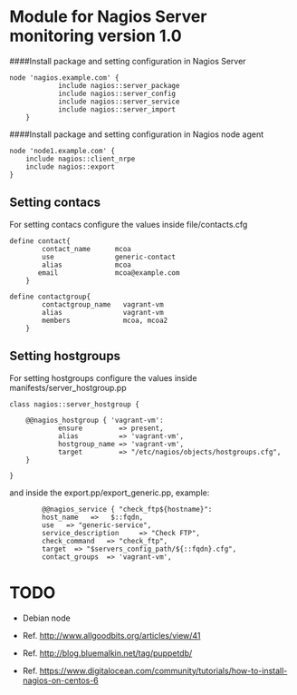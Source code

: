 Module for Nagios Server monitoring version 1.0
==============================================

####Install package and setting configuration in Nagios Server

	node 'nagios.example.com' {
                include nagios::server_package
                include nagios::server_config
                include nagios::server_service
                include nagios::server_import
        }


####Install package and setting configuration in Nagios node agent
	
	node 'node1.example.com' {
 		include nagios::client_nrpe
 		include nagios::export
	}



## Setting contacs

For setting contacs configure the values inside file/contacts.cfg


	define contact{
        	contact_name      mcoa
	        use               generic-contact
        	alias             mcoa
 	       email              mcoa@example.com
        }

	define contactgroup{
        	contactgroup_name   vagrant-vm
        	alias               vagrant-vm
        	members             mcoa, mcoa2
    	}

## Setting hostgroups

For setting hostgroups configure the values inside manifests/server_hostgroup.pp


	class nagios::server_hostgroup {

		@@nagios_hostgroup { 'vagrant-vm':
	    		ensure         => present,
    			alias          => 'vagrant-vm',
    			hostgroup_name => 'vagrant-vm',
    			target         => "/etc/nagios/objects/hostgroups.cfg",
  		}

	}	

and inside the export.pp/export_generic.pp, example:


		    @@nagios_service { "check_ftp${hostname}":
			host_name   =>   $::fqdn,
			use   => "generic-service",
			service_description     => "Check FTP",
			check_command   => "check_ftp",
			target  => "$servers_config_path/${::fqdn}.cfg",
			contact_groups  => 'vagrant-vm',




TODO
====
- Debian node

- Ref. http://www.allgoodbits.org/articles/view/41
- Ref. http://blog.bluemalkin.net/tag/puppetdb/
- Ref. https://www.digitalocean.com/community/tutorials/how-to-install-nagios-on-centos-6
